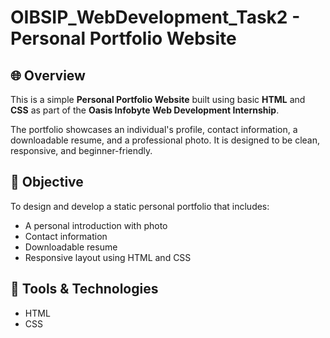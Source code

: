 
# OIBSIP_WebDevelopment_Task2 - Personal Portfolio Website

## 🌐 Overview

This is a simple **Personal Portfolio Website** built using basic **HTML** and **CSS** as part of the **Oasis Infobyte Web Development Internship**.

The portfolio showcases an individual's profile, contact information, a downloadable resume, and a professional photo. It is designed to be clean, responsive, and beginner-friendly.

## 🎯 Objective

To design and develop a static personal portfolio that includes:
- A personal introduction with photo
- Contact information
- Downloadable resume
- Responsive layout using HTML and CSS

## 🔧 Tools & Technologies

- HTML
- CSS
